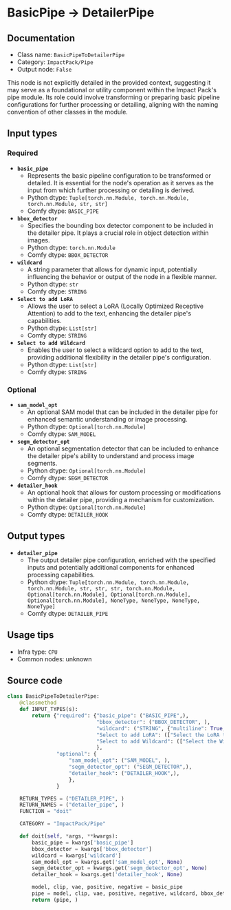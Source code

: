 # BasicPipe -> DetailerPipe
## Documentation
- Class name: `BasicPipeToDetailerPipe`
- Category: `ImpactPack/Pipe`
- Output node: `False`

This node is not explicitly detailed in the provided context, suggesting it may serve as a foundational or utility component within the Impact Pack's pipe module. Its role could involve transforming or preparing basic pipeline configurations for further processing or detailing, aligning with the naming convention of other classes in the module.
## Input types
### Required
- **`basic_pipe`**
    - Represents the basic pipeline configuration to be transformed or detailed. It is essential for the node's operation as it serves as the input from which further processing or detailing is derived.
    - Python dtype: `Tuple[torch.nn.Module, torch.nn.Module, torch.nn.Module, str, str]`
    - Comfy dtype: `BASIC_PIPE`
- **`bbox_detector`**
    - Specifies the bounding box detector component to be included in the detailer pipe. It plays a crucial role in object detection within images.
    - Python dtype: `torch.nn.Module`
    - Comfy dtype: `BBOX_DETECTOR`
- **`wildcard`**
    - A string parameter that allows for dynamic input, potentially influencing the behavior or output of the node in a flexible manner.
    - Python dtype: `str`
    - Comfy dtype: `STRING`
- **`Select to add LoRA`**
    - Allows the user to select a LoRA (Locally Optimized Receptive Attention) to add to the text, enhancing the detailer pipe's capabilities.
    - Python dtype: `List[str]`
    - Comfy dtype: `STRING`
- **`Select to add Wildcard`**
    - Enables the user to select a wildcard option to add to the text, providing additional flexibility in the detailer pipe's configuration.
    - Python dtype: `List[str]`
    - Comfy dtype: `STRING`
### Optional
- **`sam_model_opt`**
    - An optional SAM model that can be included in the detailer pipe for enhanced semantic understanding or image processing.
    - Python dtype: `Optional[torch.nn.Module]`
    - Comfy dtype: `SAM_MODEL`
- **`segm_detector_opt`**
    - An optional segmentation detector that can be included to enhance the detailer pipe's ability to understand and process image segments.
    - Python dtype: `Optional[torch.nn.Module]`
    - Comfy dtype: `SEGM_DETECTOR`
- **`detailer_hook`**
    - An optional hook that allows for custom processing or modifications within the detailer pipe, providing a mechanism for customization.
    - Python dtype: `Optional[torch.nn.Module]`
    - Comfy dtype: `DETAILER_HOOK`
## Output types
- **`detailer_pipe`**
    - The output detailer pipe configuration, enriched with the specified inputs and potentially additional components for enhanced processing capabilities.
    - Python dtype: `Tuple[torch.nn.Module, torch.nn.Module, torch.nn.Module, str, str, str, torch.nn.Module, Optional[torch.nn.Module], Optional[torch.nn.Module], Optional[torch.nn.Module], NoneType, NoneType, NoneType, NoneType]`
    - Comfy dtype: `DETAILER_PIPE`
## Usage tips
- Infra type: `CPU`
- Common nodes: unknown


## Source code
```python
class BasicPipeToDetailerPipe:
    @classmethod
    def INPUT_TYPES(s):
        return {"required": {"basic_pipe": ("BASIC_PIPE",),
                             "bbox_detector": ("BBOX_DETECTOR", ),
                             "wildcard": ("STRING", {"multiline": True, "dynamicPrompts": False}),
                             "Select to add LoRA": (["Select the LoRA to add to the text"] + folder_paths.get_filename_list("loras"),),
                             "Select to add Wildcard": (["Select the Wildcard to add to the text"],),
                             },
                "optional": {
                    "sam_model_opt": ("SAM_MODEL", ),
                    "segm_detector_opt": ("SEGM_DETECTOR",),
                    "detailer_hook": ("DETAILER_HOOK",),
                    },
                }

    RETURN_TYPES = ("DETAILER_PIPE", )
    RETURN_NAMES = ("detailer_pipe", )
    FUNCTION = "doit"

    CATEGORY = "ImpactPack/Pipe"

    def doit(self, *args, **kwargs):
        basic_pipe = kwargs['basic_pipe']
        bbox_detector = kwargs['bbox_detector']
        wildcard = kwargs['wildcard']
        sam_model_opt = kwargs.get('sam_model_opt', None)
        segm_detector_opt = kwargs.get('segm_detector_opt', None)
        detailer_hook = kwargs.get('detailer_hook', None)

        model, clip, vae, positive, negative = basic_pipe
        pipe = model, clip, vae, positive, negative, wildcard, bbox_detector, segm_detector_opt, sam_model_opt, detailer_hook, None, None, None, None
        return (pipe, )

```
